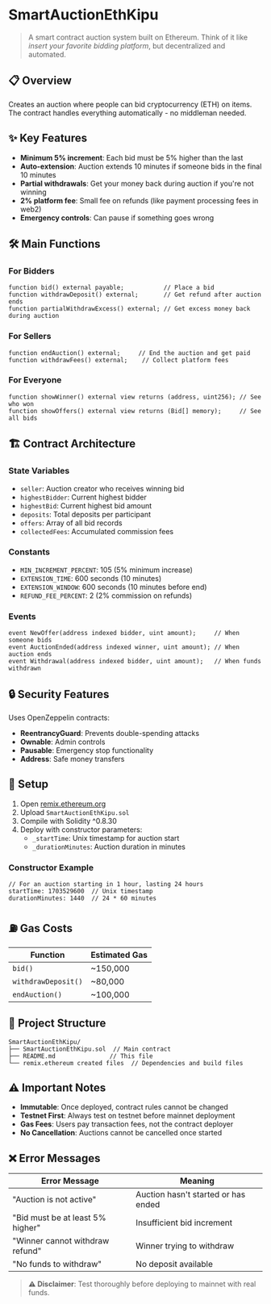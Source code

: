 # SmartAuctionEthKipu

> A smart contract auction system built on Ethereum. Think of it like _insert your favorite bidding platform_, but decentralized and automated.

## 📋 Overview

Creates an auction where people can bid cryptocurrency (ETH) on items. The contract handles everything automatically - no middleman needed.

## ✨ Key Features

- **Minimum 5% increment**: Each bid must be 5% higher than the last
- **Auto-extension**: Auction extends 10 minutes if someone bids in the final 10 minutes
- **Partial withdrawals**: Get your money back during auction if you're not winning
- **2% platform fee**: Small fee on refunds (like payment processing fees in web2)
- **Emergency controls**: Can pause if something goes wrong

## 🛠 Main Functions

### For Bidders
```solidity
function bid() external payable;           // Place a bid
function withdrawDeposit() external;       // Get refund after auction ends
function partialWithdrawExcess() external; // Get excess money back during auction
```

### For Sellers
```solidity
function endAuction() external;     // End the auction and get paid
function withdrawFees() external;    // Collect platform fees
```

### For Everyone
```solidity
function showWinner() external view returns (address, uint256); // See who won
function showOffers() external view returns (Bid[] memory);     // See all bids
```

## 🏗 Contract Architecture

### State Variables
- `seller`: Auction creator who receives winning bid
- `highestBidder`: Current highest bidder
- `highestBid`: Current highest bid amount
- `deposits`: Total deposits per participant
- `offers`: Array of all bid records
- `collectedFees`: Accumulated commission fees

### Constants
- `MIN_INCREMENT_PERCENT`: 105 (5% minimum increase)
- `EXTENSION_TIME`: 600 seconds (10 minutes)
- `EXTENSION_WINDOW`: 600 seconds (10 minutes before end)
- `REFUND_FEE_PERCENT`: 2 (2% commission on refunds)

### Events
```solidity
event NewOffer(address indexed bidder, uint amount);     // When someone bids
event AuctionEnded(address indexed winner, uint amount); // When auction ends
event Withdrawal(address indexed bidder, uint amount);   // When funds withdrawn
```

## 🔒 Security Features

Uses OpenZeppelin contracts:
- **ReentrancyGuard**: Prevents double-spending attacks
- **Ownable**: Admin controls
- **Pausable**: Emergency stop functionality
- **Address**: Safe money transfers

## 🚀 Setup

1. Open [remix.ethereum.org](https://remix.ethereum.org/)
2. Upload `SmartAuctionEthKipu.sol`
3. Compile with Solidity ^0.8.30
4. Deploy with constructor parameters:
   - `_startTime`: Unix timestamp for auction start
   - `_durationMinutes`: Auction duration in minutes

### Constructor Example
```solidity
// For an auction starting in 1 hour, lasting 24 hours
startTime: 1703529600  // Unix timestamp
durationMinutes: 1440  // 24 * 60 minutes
```

## ⛽ Gas Costs

| Function           | Estimated Gas |
|--------------------|---------------|
| `bid()`            | ~150,000      |
| `withdrawDeposit()`| ~80,000       |
| `endAuction()`     | ~100,000      |

## 📁 Project Structure

```
SmartAuctionEthKipu/
├── SmartAuctionEthKipu.sol  // Main contract
├── README.md               // This file
└── remix.ethereum created files  // Dependencies and build files
```

## ⚠️ Important Notes

- **Immutable**: Once deployed, contract rules cannot be changed
- **Testnet First**: Always test on testnet before mainnet deployment
- **Gas Fees**: Users pay transaction fees, not the contract deployer
- **No Cancellation**: Auctions cannot be cancelled once started

## ❌ Error Messages

| Error Message | Meaning |
|--------------|---------|
| "Auction is not active" | Auction hasn't started or has ended |
| "Bid must be at least 5% higher" | Insufficient bid increment |
| "Winner cannot withdraw refund" | Winner trying to withdraw |
| "No funds to withdraw" | No deposit available |

> **⚠️ Disclaimer**: Test thoroughly before deploying to mainnet with real funds.

